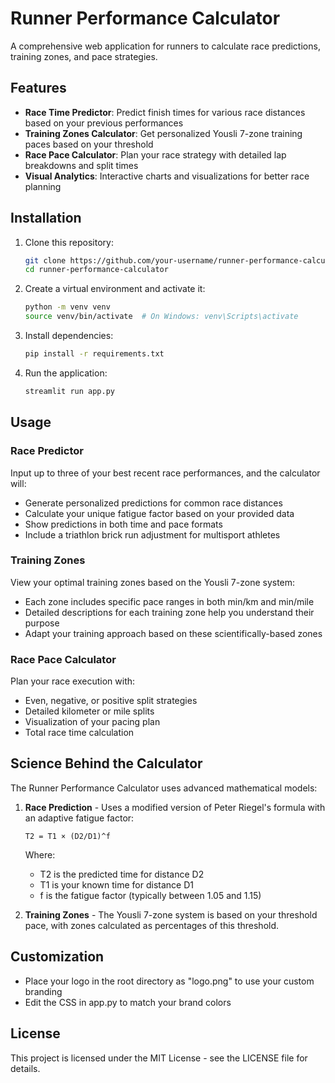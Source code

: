 # Runner Performance Calculator

A comprehensive web application for runners to calculate race predictions, training zones, and pace strategies.

## Features

- **Race Time Predictor**: Predict finish times for various race distances based on your previous performances
- **Training Zones Calculator**: Get personalized Yousli 7-zone training paces based on your threshold
- **Race Pace Calculator**: Plan your race strategy with detailed lap breakdowns and split times
- **Visual Analytics**: Interactive charts and visualizations for better race planning

## Installation

1. Clone this repository:
   ```bash
   git clone https://github.com/your-username/runner-performance-calculator.git
   cd runner-performance-calculator
   ```

2. Create a virtual environment and activate it:
   ```bash
   python -m venv venv
   source venv/bin/activate  # On Windows: venv\Scripts\activate
   ```

3. Install dependencies:
   ```bash
   pip install -r requirements.txt
   ```

4. Run the application:
   ```bash
   streamlit run app.py
   ```

## Usage

### Race Predictor
Input up to three of your best recent race performances, and the calculator will:
- Generate personalized predictions for common race distances
- Calculate your unique fatigue factor based on your provided data
- Show predictions in both time and pace formats
- Include a triathlon brick run adjustment for multisport athletes

### Training Zones
View your optimal training zones based on the Yousli 7-zone system:
- Each zone includes specific pace ranges in both min/km and min/mile
- Detailed descriptions for each training zone help you understand their purpose
- Adapt your training approach based on these scientifically-based zones

### Race Pace Calculator
Plan your race execution with:
- Even, negative, or positive split strategies
- Detailed kilometer or mile splits
- Visualization of your pacing plan
- Total race time calculation

## Science Behind the Calculator

The Runner Performance Calculator uses advanced mathematical models:

1. **Race Prediction** - Uses a modified version of Peter Riegel's formula with an adaptive fatigue factor:
   ```
   T2 = T1 × (D2/D1)^f
   ```
   Where:
   - T2 is the predicted time for distance D2
   - T1 is your known time for distance D1
   - f is the fatigue factor (typically between 1.05 and 1.15)

2. **Training Zones** - The Yousli 7-zone system is based on your threshold pace, with zones calculated as percentages of this threshold.

## Customization

- Place your logo in the root directory as "logo.png" to use your custom branding
- Edit the CSS in app.py to match your brand colors

## License

This project is licensed under the MIT License - see the LICENSE file for details.
